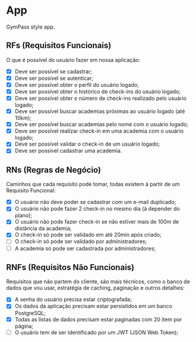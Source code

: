 # App

GymPass style app.

## RFs (Requisitos Funcionais)

O que é possível do usuário fazer em nossa aplicação:

- [x] Deve ser possível se cadastrar;
- [x] Deve ser possível se autenticar;
- [x] Deve ser possível obter o perfil do usuário logado;
- [x] Deve ser possível obter o histórico de check-ins do usuário logado;
- [x] Deve ser possível obter o número de check-ins realizado pelo usuário logado;
- [x] Deve ser possível buscar academias próximas ao usuário logado (até 10km);
- [x] Deve ser possível buscar academias pelo nome com o usuário logado;
- [x] Deve ser possível realizar check-in em uma academia com o usuário logado;
- [x] Deve ser possível validar o check-in de um usuário logado;
- [x] Deve ser possível cadastrar uma academia.

## RNs (Regras de Negócio)

Caminhos que cada requisito pode tomar, todas existem à partir de um Requisito
Funcional:

- [x] O usuário não deve poder se cadastrar com um e-mail duplicado;
- [x] O usuário não pode fazer 2 check-in no mesmo dia (à depender do plano);
- [x] O usuário não pode fazer check-in se não estiver mais de 100m de distância da academia;
- [x] O check-in só pode ser validado em até 20min após criado;
- [ ] O check-in só pode ser validado por administradores;
- [ ] A academia só pode ser cadastrada por administradores;

## RNFs (Requisitos Não Funcionais)

Requisitos que não partem do cliente, são mais técnicos, como o banco de dados
que vou usar, estratégia de caching, paginação e outros detalhes:

- [x] A senha do usuário precisa estar criptografada;
- [x] Os dados da aplicação precisam estar persistidos em um banco PostgreSQL;
- [x] Todas as listas de dados precisam estar paginadas com 20 item por página;
- [ ] O usuário tem de ser identificado por um JWT (JSON Web Token);
